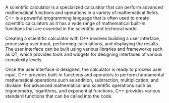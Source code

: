 A scientific calculator is a specialized calculator that can perform advanced mathematical functions and operations in a variety of mathematical fields. C++ is a powerful programming language that is often used to create scientific calculators as it has a wide range of mathematical built-in functions that are essential in the scientific and technical world. 

Creating a scientific calculator with C++ involves building a user interface, processing user input, performing calculations, and displaying the results. The user interface can be built using various libraries and frameworks such as QT, which provides tools and widgets for designing interfaces of various complexity levels.

Once the user interface is designed, the calculator is ready to process user input. C++ provides built-in functions and operators to perform fundamental mathematical operations such as addition, subtraction, multiplication, and division. For advanced mathematical and scientific operations such as trigonometry, logarithms, and exponential functions, C++ provides various standard functions that can be called into the code.
